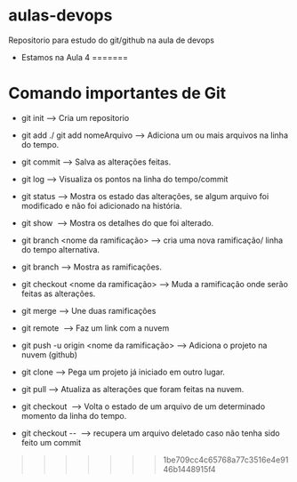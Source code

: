 # aulas-devops
Repositorio para estudo do git/github na aula de devops
* Estamos na Aula 4
=======

# Comando importantes de Git

* git init --> Cria um repositorio

* git add ./ git add nomeArquivo --> Adiciona um ou mais arquivos na linha do tempo.

* git commit --> Salva as alterações feitas.

* git log --> Visualiza os pontos na linha do tempo/commit

* git status --> Mostra os estado das alterações, se algum arquivo foi modificado e não foi adicionado na história.

* git show <numero do commit> --> Mostra os detalhes do que foi alterado.

* git branch <nome da ramificação> --> cria uma nova ramificação/ linha do tempo alternativa.

* git branch --> Mostra as ramificações.

* git checkout <nome da ramificação> --> Muda a ramificação onde serão feitas as alterações.

* git merge --> Une duas ramificações

* git remote <link> --> Faz um link com a nuvem

* git push -u origin <nome da ramificação> --> Adiciona o projeto na nuvem (github)

* git clone --> Pega um projeto já iniciado em outro lugar.

* git pull --> Atualiza as alterações que foram feitas na nuvem.

* git checkout <numero do commit> <nome do arquivo> --> Volta o estado de um arquivo de um determinado momento da linha do tempo.

* git checkout -- <nome do arquivo> --> recupera um arquivo deletado caso não tenha sido feito um commit
>>>>>>> 1be709cc4c65768a77c3516e4e9146b1448915f4
